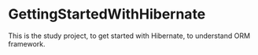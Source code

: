 # GettingStartedWithHibernate
This is the study project, to get started with Hibernate, to understand ORM framework.
